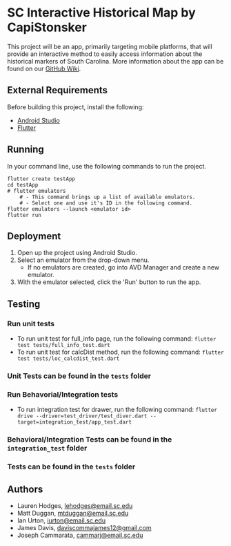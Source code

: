 # SC Interactive Historical Map by CapiStonsker

This project will be an app, primarily targeting mobile platforms, that will provide an interactive method to easily access information about the historical markers of South Carolina. More information about the app can be found on our [GitHub Wiki](https://github.com/SCCapstone/CapiStonsker/wiki).


## External Requirements

Before building this project, install the following:

* [Android Studio](https://developer.android.com/studio)
* [Flutter](https://flutter.dev/docs/get-started/install/windows)


## Running

In your command line, use the following commands to run the project.
```
flutter create testApp
cd testApp
# flutter emulators
    # - This command brings up a list of available emulators. 
    # - Select one and use it's ID in the following command.
flutter emulators --launch <emulator id>
flutter run
```

## Deployment

1. Open up the project using Android Studio. 
2. Select an emulator from the drop-down menu. 
    - If no emulators are created, go into AVD Manager and create a new emulator. 
3. With the emulator selected, click the 'Run' button to run the app.


## Testing

### Run unit tests
* To run unit test for full_info page, run the following command: `flutter test tests/full_info_test.dart`
* To run unit test for calcDist method, run the following command: `flutter test tests/loc_calcdist_test.dart`

### Unit Tests can be found in the `tests` folder
### Run Behavorial/Integration tests
* To run integration test for drawer, run the following command: `flutter drive --driver=test_driver/test_diver.dart --target=integration_test/app_test.dart`
### Behavioral/Integration Tests can be found in the `integration_test` folder


### Tests can be found in the `tests` folder



## Authors

* Lauren Hodges, lehodges@email.sc.edu
* Matt Duggan, mtduggan@email.sc.edu
* Ian Urton, iurton@email.sc.edu
* James Davis, daviscommajames12@gmail.com
* Joseph Cammarata, cammarj@email.sc.edu
